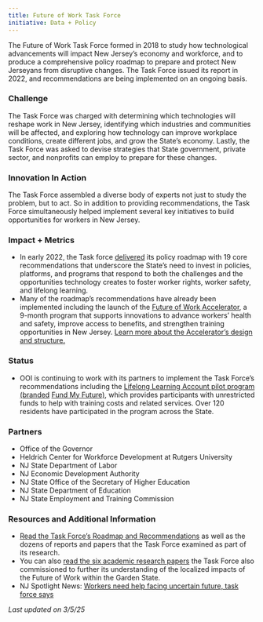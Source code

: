 ```yaml
---
title: Future of Work Task Force
initiative: Data + Policy
---
```


The Future of Work Task Force formed in 2018 to study how technological advancements will impact New Jersey’s economy and workforce, and to produce a comprehensive policy roadmap to prepare and protect New Jerseyans from disruptive changes. The Task Force issued its report in 2022, and recommendations are being implemented on an ongoing basis.

### Challenge

The Task Force was charged with determining which technologies will reshape work in New Jersey, identifying which industries and communities will be affected, and exploring how technology can improve workplace conditions, create different jobs, and grow the State’s economy. Lastly, the Task Force was asked to devise strategies that State government, private sector, and nonprofits can employ to prepare for these changes.

### Innovation In Action

The Task Force assembled a diverse body of experts not just to study the problem, but to act. So in addition to providing recommendations, the Task Force simultaneously helped implement several key initiatives to build opportunities for workers in New Jersey.

### Impact \+ Metrics

* In early 2022, the Task force [delivered](https://fowtf.innovation.nj.gov/resources.html) its policy roadmap with 19 core recommendations that underscore the State’s need to invest in policies, platforms, and programs that respond to both the challenges and the opportunities technology creates to foster worker rights, worker safety, and lifelong learning.  
* Many of the roadmap’s recommendations have already been implemented including the launch of the [Future of Work Accelerator](https://accelerator.fow.nj.gov/), a 9-month program that supports innovations to advance workers’ health and safety, improve access to benefits, and strengthen training opportunities in New Jersey. [Learn more about the Accelerator’s design and structure.](https://accelerator.fow.nj.gov/about-the-accelerator)

### Status

* OOI is continuing to work with its partners to implement the Task Force’s recommendations including the [Lifelong Learning Account pilot program (branded](/projects/lifelong-learning-accounts) [Fund My Future)](/projects/lifelong-learning-accounts/), which provides participants with unrestricted funds to help with training costs and related services. Over 120 residents have participated in the program across the State.

### Partners

* Office of the Governor  
* Heldrich Center for Workforce Development at Rutgers University  
* NJ State Department of Labor  
* NJ Economic Development Authority  
* NJ State Office of the Secretary of Higher Education  
* NJ State Department of Education  
* NJ State Employment and Training Commission

### Resources and Additional Information

* [Read the Task Force’s Roadmap and Recommendations](https://fowtf.innovation.nj.gov/resources.html) as well as the dozens of reports and papers that the Task Force examined as part of its research.  
* You can also [read the six academic research papers](https://fowtf.innovation.nj.gov/resources.html) the Task Force also commissioned to further its understanding of the localized impacts of the Future of Work within the Garden State.  
* NJ Spotlight News: [Workers need help facing uncertain future, task force says](https://www.njspotlightnews.org/2022/02/worker-training-savings-accounts-upgraded-unemployment-site-technology-task-force/)

*Last updated on 3/5/25*
